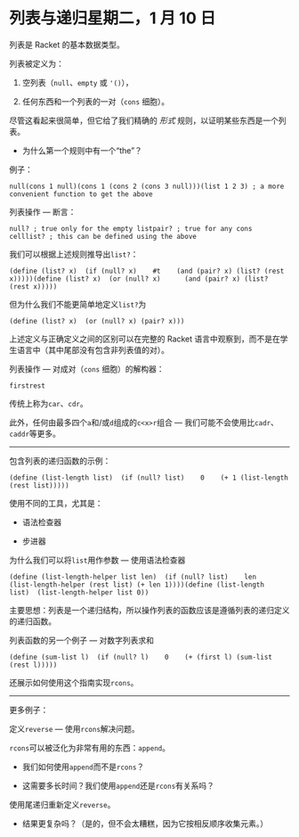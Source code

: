 # 列表与递归星期二，1 月 10 日

列表是 Racket 的基本数据类型。

列表被定义为：

1.  空列表（`null`、`empty` 或 `'()`），

1.  任何东西和一个列表的一对（`cons` 细胞）。

尽管这看起来很简单，但它给了我们精确的 *形式* 规则，以证明某些东西是一个列表。

+   为什么第一个规则中有一个“the”？

例子：

```
null(cons 1 null)(cons 1 (cons 2 (cons 3 null)))(list 1 2 3) ; a more convenient function to get the above
```

列表操作 — 断言：

```
null? ; true only for the empty listpair? ; true for any cons celllist? ; this can be defined using the above
```

我们可以根据上述规则推导出`list?`：

```
(define (list? x)  (if (null? x)    #t    (and (pair? x) (list? (rest x)))))(define (list? x)  (or (null? x)      (and (pair? x) (list? (rest x)))))
```

但为什么我们不能更简单地定义`list?`为

```
(define (list? x)  (or (null? x) (pair? x)))
```

上述定义与正确定义之间的区别可以在完整的 Racket 语言中观察到，而不是在学生语言中（其中尾部没有包含非列表值的对）。

列表操作 — 对成对（`cons` 细胞）的解构器：

```
firstrest
```

传统上称为`car`、`cdr`。

此外，任何由最多四个`a`和/或`d`组成的`c<x>r`组合 — 我们可能不会使用比`cadr`、`caddr`等更多。

* * *

包含列表的递归函数的示例：

```
(define (list-length list)  (if (null? list)    0    (+ 1 (list-length (rest list)))))
```

使用不同的工具，尤其是：

+   语法检查器

+   步进器

为什么我们可以将`list`用作参数 — 使用语法检查器

```
(define (list-length-helper list len)  (if (null? list)    len    (list-length-helper (rest list) (+ len 1))))(define (list-length list)  (list-length-helper list 0))
```

主要思想：列表是一个递归结构，所以操作列表的函数应该是遵循列表的递归定义的递归函数。

列表函数的另一个例子 — 对数字列表求和

```
(define (sum-list l)  (if (null? l)    0    (+ (first l) (sum-list (rest l)))))
```

还展示如何使用这个指南实现`rcons`。

* * *

更多例子：

定义`reverse` — 使用`rcons`解决问题。

`rcons`可以被泛化为非常有用的东西：`append`。

+   我们如何使用`append`而不是`rcons`？

+   这需要多长时间？我们使用`append`还是`rcons`有关系吗？

使用尾递归重新定义`reverse`。

+   结果更复杂吗？（是的，但不会太糟糕，因为它按相反顺序收集元素。）
